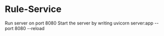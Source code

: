 # Rule-Service
Run server on port 8080
Start the server by writing uvicorn server:app --port 8080 --reload 